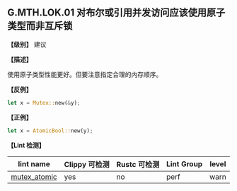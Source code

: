 ## G.MTH.LOK.01 对布尔或引用并发访问应该使用原子类型而非互斥锁

**【级别】** 建议

**【描述】**

使用原子类型性能更好。但要注意指定合理的内存顺序。

**【反例】**

```rust
let x = Mutex::new(&y);
```

**【正例】**

```rust
let x = AtomicBool::new(y);
```

**【Lint 检测】**

| lint name                                                    | Clippy 可检测 | Rustc 可检测 | Lint Group | level |
| ------------------------------------------------------------ | ------------- | ------------ | ---------- | ----- |
| [mutex_atomic](https://rust-lang.github.io/rust-clippy/master/#mutex_atomic) | yes           | no           | perf       | warn  |
